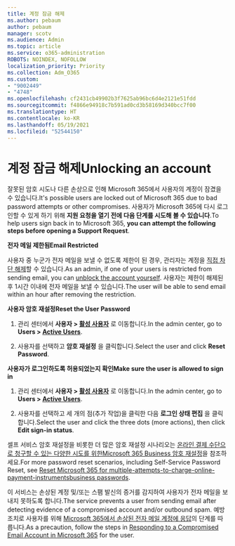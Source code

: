 ```yaml
---
title: 계정 잠금 해제
ms.author: pebaum
author: pebaum
manager: scotv
ms.audience: Admin
ms.topic: article
ms.service: o365-administration
ROBOTS: NOINDEX, NOFOLLOW
localization_priority: Priority
ms.collection: Adm_O365
ms.custom:
- "9002449"
- "4748"
ms.openlocfilehash: cf2431cb49902b3f7625ab96bc6d4e2121e51fdd
ms.sourcegitcommit: f4866e94918c7b591ad0cd3b58169d340bcc7f00
ms.translationtype: HT
ms.contentlocale: ko-KR
ms.lasthandoff: 05/19/2021
ms.locfileid: "52544150"
---
```

# <a name="unlocking-an-account"></a><span data-ttu-id="ce32f-102">계정 잠금 해제</span><span class="sxs-lookup"><span data-stu-id="ce32f-102">Unlocking an account</span></span>

<span data-ttu-id="ce32f-103">잘못된 암호 시도나 다른 손상으로 인해 Microsoft 365에서 사용자의 계정이 잠겼을 수 있습니다.</span><span class="sxs-lookup"><span data-stu-id="ce32f-103">It's possible users are locked out of Microsoft 365 due to bad password attempts or other compromises.</span></span> <span data-ttu-id="ce32f-104">사용자가 Microsoft 365에 다시 로그인할 수 있게 하기 위해 **지원 요청을 열기 전에 다음 단계를 시도해 볼 수 있습니다**.</span><span class="sxs-lookup"><span data-stu-id="ce32f-104">To help users sign back in to Microsoft 365, **you can attempt the following steps before opening a Support Request**.</span></span> 

<span data-ttu-id="ce32f-105">**전자 메일 제한됨**</span><span class="sxs-lookup"><span data-stu-id="ce32f-105">**Email Restricted**</span></span>

<span data-ttu-id="ce32f-106">사용자 중 누군가 전자 메일을 보낼 수 없도록 제한이 된 경우, 관리자는 계정을 [직접 차단 해제](/microsoft-365/security/office-365-security/removing-user-from-restricted-users-portal-after-spam)할 수 있습니다.</span><span class="sxs-lookup"><span data-stu-id="ce32f-106">As an admin, if one of your users is restricted from sending email, you can [unblock the account yourself](/microsoft-365/security/office-365-security/removing-user-from-restricted-users-portal-after-spam).</span></span> <span data-ttu-id="ce32f-107">사용자는 제한이 해제된 후 1시간 이내에 전자 메일을 보낼 수 있습니다.</span><span class="sxs-lookup"><span data-stu-id="ce32f-107">The user will be able to send email within an hour after removing the restriction.</span></span>

<span data-ttu-id="ce32f-108">**사용자 암호 재설정**</span><span class="sxs-lookup"><span data-stu-id="ce32f-108">**Reset the User Password**</span></span>

1. <span data-ttu-id="ce32f-109">관리 센터에서 **사용자 > [활성 사용자](https://admin.microsoft.com/Adminportal/Home?source=applauncher#/users)** 로 이동합니다.</span><span class="sxs-lookup"><span data-stu-id="ce32f-109">In the admin center, go to **Users > [Active Users](https://admin.microsoft.com/Adminportal/Home?source=applauncher#/users)**.</span></span>

2. <span data-ttu-id="ce32f-110">사용자를 선택하고 **암호 재설정** 을 클릭합니다.</span><span class="sxs-lookup"><span data-stu-id="ce32f-110">Select the user and click **Reset Password**.</span></span>

<span data-ttu-id="ce32f-111">**사용자가 로그인하도록 허용되었는지 확인**</span><span class="sxs-lookup"><span data-stu-id="ce32f-111">**Make sure the user is allowed to sign in**</span></span>

1. <span data-ttu-id="ce32f-112">관리 센터에서 **사용자 > [활성 사용자](https://admin.microsoft.com/Adminportal/Home?source=applauncher#/users)** 로 이동합니다.</span><span class="sxs-lookup"><span data-stu-id="ce32f-112">In the admin center, go to **Users > [Active Users](https://admin.microsoft.com/Adminportal/Home?source=applauncher#/users)**.</span></span>

2. <span data-ttu-id="ce32f-113">사용자를 선택하고 세 개의 점(추가 작업)을 클릭한 다음 **로그인 상태 편집** 을 클릭합니다.</span><span class="sxs-lookup"><span data-stu-id="ce32f-113">Select the user and click the three dots (more actions), then click **Edit sign-in status**.</span></span>

<span data-ttu-id="ce32f-114">셀프 서비스 암호 재설정을 비롯한 더 많은 암호 재설정 시나리오는 [온라인 결제 수단으로 청구할 수 있는 다양한 시도를 위한Microsoft 365 Business 암호 재설정](/microsoft-365/admin/add-users/reset-passwords)을 참조하세요.</span><span class="sxs-lookup"><span data-stu-id="ce32f-114">For more password reset scenarios, including Self-Service Password Reset, see [Reset Microsoft 365 for multiple-attempts-to-charge-online-payment-instrumentsbusiness passwords](/microsoft-365/admin/add-users/reset-passwords).</span></span>

<span data-ttu-id="ce32f-115">이 서비스는 손상된 계정 및/또는 스팸 발신의 증거를 감지하여 사용자가 전자 메일을 보내지 못하도록 합니다.</span><span class="sxs-lookup"><span data-stu-id="ce32f-115">The service prevents a user from sending email after detecting evidence of a compromised account and/or outbound spam.</span></span> <span data-ttu-id="ce32f-116">예방 조치로 사용자를 위해 [Microsoft 365에서 손상된 전자 메일 계정에 응답](/microsoft-365/security/office-365-security/responding-to-a-compromised-email-account)의 단계를 따릅니다.</span><span class="sxs-lookup"><span data-stu-id="ce32f-116">As a precaution, follow the steps in [Responding to a Compromised Email Account in Microsoft 365](/microsoft-365/security/office-365-security/responding-to-a-compromised-email-account) for the user.</span></span>
